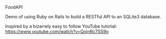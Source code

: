 FoodAPI

Demo of using Ruby on Rails to build a RESTful API to an SQLite3 database.

Inspired by a bizarrely easy to follow YouTube tutorial: https://www.youtube.com/watch?v=QojnRc7SS9o
